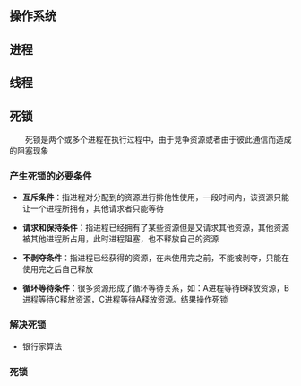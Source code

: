 ## 操作系统

## 进程

## 线程

## 死锁

&emsp;&emsp;死锁是两个或多个进程在执行过程中，由于竞争资源或者由于彼此通信而造成的阻塞现象

### 产生死锁的必要条件

- **互斥条件**：指进程对分配到的资源进行排他性使用，一段时间内，该资源只能让一个进程所拥有，其他请求者只能等待

- **请求和保持条件**：指进程已经拥有了某些资源但是又请求其他资源，其他资源被其他进程所占用，此时进程阻塞，也不释放自己的资源

- **不剥夺条件**：指进程已经获得的资源，在未使用完之前，不能被剥夺，只能在使用完之后自己释放

- **循环等待条件**：很多资源形成了循环等待关系，如：A进程等待B释放资源，B进程等待C释放资源，C进程等待A释放资源。结果操作死锁

### 解决死锁

- 银行家算法

### 死锁